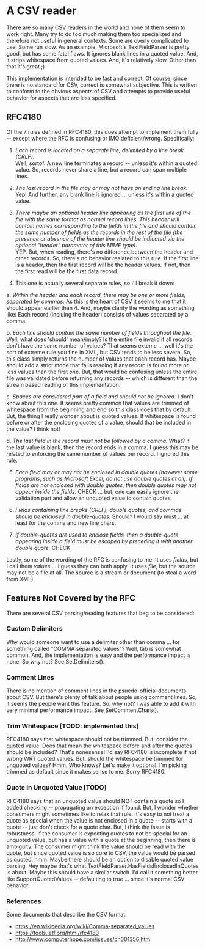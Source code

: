# A CSV reader

There are so many CSV readers in the world and none of them seem to work right.
Many try to do too much making them too specialized and therefore not useful in general 
contexts.  Some are overly complicated to use.  Some run slow.  As an example, Microsoft's 
TextFieldParser is pretty good, but has some fatal flaws.  It ignores blank lines in a quoted
value.  And, it strips whitespace from quoted values.  And, it's relatively slow.  Other than
that it's great ;)

This implementation is intended to be fast and correct.  Of course, since there is no 
standard for CSV, correct is somewhat subjective.  This is written to conform to the 
obvious aspects of CSV and attempts to provide useful behavior for aspects that are less
specified.

## RFC4180

Of the 7 rules defined in RFC4180, this does attempt to implement them fully -- except 
where the RFC is confusing or IMO deficient/wrong.  Specifically:

 1. *Each record is located on a separate line, delimited by a line break (CRLF).*  
 Well, sortof. A new line terminates a record -- unless it's within a quoted value. 
 So, records never share a line, but a record can span multiple lines.

 2. *The last record in the file may or may not have an ending line break.*  
 Yep!  And further, any blank line is ignored ... unless it's within a quoted value.

 3. *There maybe an optional header line appearing as the first line
of the file with the same format as normal record lines.  This
header will contain names corresponding to the fields in the file
and should contain the same number of fields as the records in
the rest of the file (the presence or absence of the header line
should be indicated via the optional "header" parameter of this
MIME type).*  
YEP.  But, when reading, there's no difference between the header and other records.
So, there's no behavior realated to this rule.  If the first line is a header, then 
the first record will be the header values. If not, then the first read will be the 
first data record.

 4. This one is actually several separate rules, so I'll break it down:

 a. *Within the header and each record, there may be one or more
fields, separated by commas.*  As this is the heart of CSV it seems to me
that it should appear earlier than 4.  And, maybe clarify the wording as 
something like: Each record (incluing the header) consists of values 
separated by a comma.

 b. *Each line should contain the same number of fields throughout the file.*
Well, what does 'should' mean/imply? Is the entire file invalid if all 
records don't have the same number of values?  That seems exteme ... well 
it's the sort of extreme rule you fine in XML, but CSV tends to be less
severe.  So, this class simply returns the number of values that each record 
has.  Maybe should add a strict mode that fails reading if any record is found
more or less values than the first one.  But, that would be confusing unless
the entire file was validated before returning any records -- which is different
than the stream based reading of this implementation.

 c. *Spaces are considered part of a field and should not be ignored.*  I don't
know about this one.  It seems pretty common that values are trimmed of whitespace
from the beginning and end so this class does that by default.  But, the thing I 
really wonder about is quoted values. If whitespace is found before or after the 
enclosing quotes of a value, should that be included in the value?  I think not!

 d. *The last field in the record must not be followed by a comma.*   What?  If the
last value is blank, then the record ends in a comma.  I guess this may be related
to enforcing the same number of values per record.  I ignored this rule.

 5. *Each field may or may not be enclosed in double quotes (however
some programs, such as Microsoft Excel, do not use double quotes
at all).  If fields are not enclosed with double quotes, then
double quotes may not appear inside the fields.*  CHECK ... but, one can easily ignore
the validation part and allow an unquoted value to contain quotes.

 6. *Fields containing line breaks (CRLF), double quotes, and commas
should be enclosed in double-quotes.*  Should?  I would say must ... at least for the
comma and new line chars.

 7. *If double-quotes are used to enclose fields, then a double-quote
appearing inside a field must be escaped by preceding it with
another double quote.*  CHECK

Lastly, some of the wording of the RFC is confusing to me.  It uses *fields*, but I call 
them *values* ... I guess they can both apply.  It uses *file*, but the source may 
not be a file at all.  The source is a stream or document (to steal a word from XML).

## Features Not Covered by the RFC

There are several CSV parsing/reading features that beg to be considered:

### Custom Delimiters
Why would someone want to use a delimiter other than comma ... for something called "COMMA
separated values"?  Well, tab is somewhat common.  And, the implementation is easy and the 
performance impact is none.  So why not?  See SetDelimiters().

### Comment Lines
There is no mention of comment lines in the psuedo-official documents about CSV. But there's
plenty of talk about people using comment lines.  So, it seems the people want this feature.
So, why not?  I was able to add it with very minimal performance impact.  See 
SetCommentChars().

### Trim Whitespace [TODO: implemented this]
RFC4180 says that whitespace should not be trimmed.  But, consider the quoted value.  Does
that mean the whitespace before and after the quotes should be included?  That's nonesense!
I'd say RFC4180 is incomplete if not wrong WRT quoted values.  But, should the whitespace be
trimmed for unquoted values?  Hmm.  Who knows?  Let's make it optional.  I'm picking trimmed
as default since it makes sense to me. Sorry RFC4180.

### Quote in Unquoted Value [TODO]
RFC4180 says that an unquoted value should NOT contain a quote so I added checking -- 
propagating an exception if found.  But, I wonder whether consumers might sometimes like to
relax that rule.  It's easy to not treat a quote as special when the value is not 
enclosed in a quote -- starts with a quote -- just don't check for a quote char.  But, I 
think the issue is robustness.  If the consumer is expecting quotes to not be special for 
an unquoted value, but has a value with a quote at the beginning, then there is ambiguity.
The consumer might think the value should be read with the quote, but since quoted value 
is so core to CSV, the value would be parsed as quoted.  hmm.  Maybe there should be an 
option to disable quoted value parsing.  Hey maybe that's what 
TextFieldParser.HasFieldsEnclosedInQuotes is about.  Maybe this should have a similar 
switch.  I'd call it something better like SupportQuotedValues -- defaulting to true ... 
since it's normal CSV behavior.

### References
Some documents that describe the CSV format:
 - https://en.wikipedia.org/wiki/Comma-separated_values
 - https://tools.ietf.org/html/rfc4180
 - http://www.computerhope.com/issues/ch001356.htm
